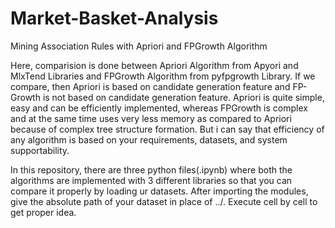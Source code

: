 # Market-Basket-Analysis
Mining Association Rules with Apriori and FPGrowth Algorithm

Here, comparision is done between Apriori Algorithm from Apyori and MlxTend Libraries and FPGrowth Algorithm from pyfpgrowth Library.
If we compare, then Apriori is based on candidate generation feature and FP-Growth is not based on candidate generation feature.
Apriori is quite simple, easy and can be efficiently implemented, whereas FPGrowth is complex and at the same time uses very less memory as compared to Apriori because of complex tree structure formation.
But i can say that efficiency of any algorithm is based on your requirements, datasets, and system supportability.

In this repository, there are three python files(.ipynb) where both the algorithms are implemented with 3 different libraries so that you can compare it properly by loading ur datasets.
After importing the modules, give the absolute path of your dataset in place of ../.
Execute cell by cell to get proper idea.

